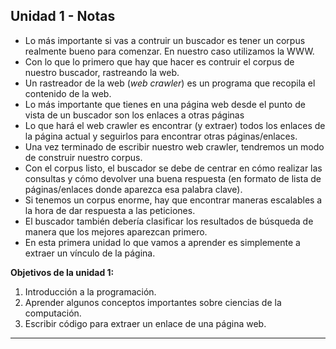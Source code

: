 Unidad 1 - Notas
----------------

 - Lo más importante si vas a contruir un buscador es tener un corpus realmente bueno para comenzar. En nuestro caso utilizamos la WWW.
 - Con lo que lo primero que hay que hacer es contruir el corpus de nuestro buscador, rastreando la web.
 - Un rastreador de la web (*web crawler*) es un programa que recopila el contenido de la web.
 - Lo más importante que tienes en una página web desde el punto de vista de un buscador son los enlaces a otras páginas
 - Lo que hará el web crawler es encontrar (y extraer) todos los enlaces de la página actual y seguirlos para encontrar otras páginas/enlaces.
 - Una vez terminado de escribir nuestro web crawler, tendremos un modo de construir nuestro corpus.
 - Con el corpus listo, el buscador se debe de centrar en cómo realizar las consultas y cómo devolver una buena respuesta (en formato de lista de páginas/enlaces donde aparezca esa palabra clave).
 - Si tenemos un corpus enorme, hay que encontrar maneras escalables a la hora de dar respuesta a las peticiones.
 - El buscador también debería clasificar los resultados de búsqueda de manera que los mejores aparezcan primero.
 - En esta primera unidad lo que vamos a aprender es simplemente a extraer un vínculo de la página.

**Objetivos de la unidad 1:**

 1. Introducción a la programación.
 2. Aprender algunos conceptos importantes sobre ciencias de la computación.
 3. Escribir código para extraer un enlace de una página web.

----------



